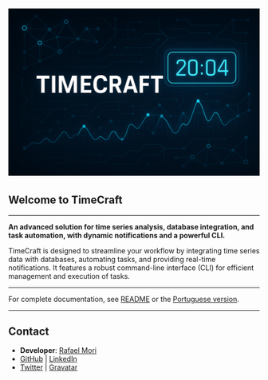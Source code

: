 # ![TimeCraft](assets/top_banner.png)

## Welcome to TimeCraft

---

**An advanced solution for time series analysis, database integration, and task automation, with dynamic notifications and a powerful CLI.**

TimeCraft is designed to streamline your workflow by integrating time series data with databases, automating tasks, and providing real-time notifications. It features a robust command-line interface (CLI) for efficient management and execution of tasks.

---

For complete documentation, see [README](README.en) or the [Portuguese version](README.pt-BR).

---

## Contact

- **Developer**: [Rafael Mori](mailto:faelmori@gmail.com)  
- [GitHub](<https://github.com/rafa-mori/timecraft>) | [LinkedIn](<https://www.linkedin.com/in/rafa-mori>)
- [Twitter](<https://twitter.com/faelOmori>) | [Gravatar](<https://rafamori.pro>)
